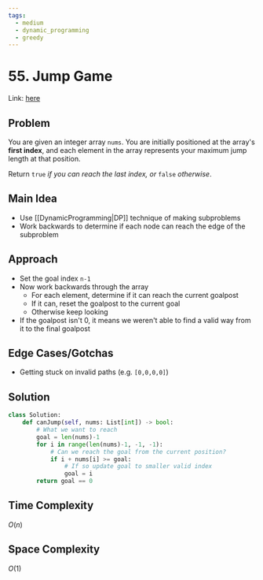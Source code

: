 ```yaml
---
tags:
  - medium
  - dynamic_programming
  - greedy
---
```

# 55. Jump Game
Link: [here](https://leetcode.com/problems/jump-game/description/)
## Problem
You are given an integer array `nums`. You are initially positioned at the array's **first index**, and each element in the array represents your maximum jump length at that position.

Return `true` _if you can reach the last index, or_ `false` _otherwise_.
## Main Idea
- Use [[DynamicProgramming|DP]] technique of making subproblems 
- Work backwards to determine if each node can reach the edge of the subproblem 
## Approach
- Set the goal index `n-1`
- Now work backwards through the array
	- For each element, determine if it can reach the current goalpost
	- If it can, reset the goalpost to the current goal 
	- Otherwise keep looking
- If the goalpost isn't 0, it means we weren't able to find a valid way from it to the final goalpost 
## Edge Cases/Gotchas 
- Getting stuck on invalid paths (e.g. `[0,0,0,0]`)
## Solution
```python 
class Solution:
    def canJump(self, nums: List[int]) -> bool:
        # What we want to reach
        goal = len(nums)-1
        for i in range(len(nums)-1, -1, -1):
            # Can we reach the goal from the current position?
            if i + nums[i] >= goal:
                # If so update goal to smaller valid index
                goal = i
        return goal == 0
```
## Time Complexity
$O(n)$
## Space Complexity
$O(1)$
